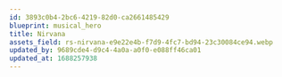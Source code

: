 ```yaml
---
id: 3893c0b4-2bc6-4219-82d0-ca2661485429
blueprint: musical_hero
title: Nirvana
assets_field: rs-nirvana-e9e22e4b-f7d9-4fc7-bd94-23c30084ce94.webp
updated_by: 9689cde4-d9c4-4a0a-a0f0-e088ff46ca01
updated_at: 1688257938
---
```

